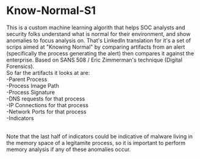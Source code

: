 # Know-Normal-S1
This is a custom machine learning algorith that helps SOC analysts and security folks understand what is normal for their environment, and show anomalies to focus analysis on. That's LinkedIn translation for it's a set of scrips aimed at "Knowing Normal" by comparing artifacts from an alert (specifically the process generating the alert) then compares it against the enterprise. Based on SANS 508 / Eric Zimmerman's technique (Digital Forensics). </br>
So far the artifacts it looks at are:</br>
-Parent Process</br>
-Process Image Path</br>
-Process Signature</br>
-DNS requests for that process</br>
-IP Connections for that process</br>
-Network Ports for that process</br>
-Indicators</br></br>

Note that the last half of indicators could be indicative of malware living in the memory space of a legitamite process, so it is important to perform memory analysis if any of these anomalies occur.
